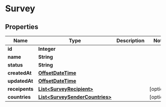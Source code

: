 
# Survey

## Properties
Name | Type | Description | Notes
------------ | ------------- | ------------- | -------------
**id** | **Integer** |  | 
**name** | **String** |  | 
**status** | **String** |  | 
**createdAt** | [**OffsetDateTime**](OffsetDateTime.md) |  | 
**updatedAt** | [**OffsetDateTime**](OffsetDateTime.md) |  | 
**receipents** | [**List&lt;SurveyRecipient&gt;**](SurveyRecipient.md) |  |  [optional]
**countries** | [**List&lt;SurveySenderCountries&gt;**](SurveySenderCountries.md) |  |  [optional]



